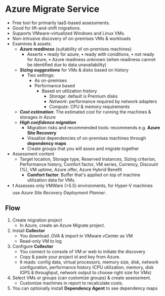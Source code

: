 # Azure Migrate Service

- Free tool for primarily IaaS-based assessments.
- Good for lift-and-shift migrations.
- Supports VMware-virtualized Windows and Linux VMs.
- Non-intrusive discovery of on-premises VMs & workloads
- Examines & assets:
  - ***Azure readiness*** (suitability of on-premises machines)
    - Asserts • ready for azure, • ready with conditions, • not ready for Azure, • Azure readiness unknown (when readiness cannot be identified due to data unavailability)
  - ***Sizing suggestions*** for VMs & disks based on history
    - Two settings:
      - As on-premises
      - Performance based
        - Based on utilization history
          - *Storage*: default is Premium disks
          - *Network*: performance required by network adapters
          - *Compute*: CPU & memory requirements
  - ***Cost estimation***: The estimated cost for running the machines & storages in Azure
  - ***High confidence migration***
    - Migration risks and recommended tools: recommends e.g. **Azure Site Recovery**
    - Visualize dependencies of on-premises machines through **dependency maps**
    - Create groups that you will asses and migrate together
- Assessment content
  - Target location, Storage type, Reserved Instances, Sizing criterion, Performance history, Comfort factor, VM series, Currency, Discount (%), VM uptime, Azure offer, Azure Hybrid Benefit
    - **Comfort factor**: Buffer that's applied on top of machine utilization data for VMs.
- ❗ Assesses only VMWare (>5.5) environments, for Hyper-V machines use *Azure Site Recovery Deployment Planner*.

## Flow

1. Create migration project
    - In Azure, create an Azure Migrate project.
2. Install **Collector**
    - You download .OVA & import in VMware vCenter as VM
    - Read-only VM to log
3. Configure **Collector**
    - You connect to console of VM or web to initiate the discovery
    - Copy & paste your project id and key from Azure.
    - It reads: config data, virtual processors, memory size, disk, network configuration, performance history (CPU utilization, memory, disk IOPS & throughput, network output to choose right size for VMs)
4. Select VMs or groups (can customize groups) & create assessment.
    - Customize machines in report to recalculate costs.
5. You can optionally install **Dependency Agent** to see dependency maps
